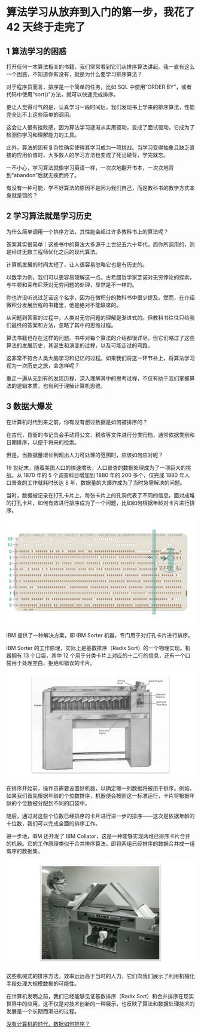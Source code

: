 # 算法学习从放弃到入门的第一步，我花了 42 天终于走完了

## 1 算法学习的困惑

打开任何一本算法相关的书籍，我们常常看到它们从排序算法讲起。我一直有这么一个困惑，不知道你有没有，就是为什么要学习排序算法？

对于程序员而言，排序是一个简单的任务，比如 SQL 中使用“ORDER BY”，或者代码中使用“sort()”方法，就可以快速完成排序。

更让人觉得可气的是，认真学习一段时间后，我们发现书上学来的排序算法，性能完全比不上这些简单的调用。

这会让人很有挫败感，因为算法学习逐渐从实用驱动，变成了面试驱动，它成为了检测你学习和理解能力的工具。

此外，算法的固有复杂性确实使得其学习成为一项挑战。当学习变得抽象且缺乏直接的应用价值时，大多数人的学习方法也变成了死记硬背，学完就忘。

一不小心，学习算法就像学习英语一样，一次次地翻开书本，一次次地背到“abandon”后就无疾而终了。

有没有一种可能，学不好算法的原因不是因为我们自己，而是教科书的教学方式本身就是错的？

## 2 学习算法就是学习历史

为什么简单调用一个排序方法，其性能会超过许多教科书上的算法呢？

答案其实很简单：这些书中的算法大多源于上世纪五六十年代，而你所调用的，则是经过无数工程师优化之后的现代算法。

计算机发展的时间太短了，让人很容易忽略它也是有历史的。

以数学为例，我们可以更容易理解这一点。古希腊哲学家芝诺对无穷悖论的探索，与牛顿和莱布尼茨对无穷问题的处理，显然是不一样的。

你也许没听说过芝诺这个名字，因为在微积分的教科书中很少提及。然而，在介绍微积分发展历程的书籍里，他是绝对不能缺席的。

从问题到答案的过程中，人类对无穷问题的理解是渐进式的。但教科书往往只给我们最终的答案和方法，忽略了其中的思维过程。

算法书籍也存在这样的问题。书中对每个算法的介绍都很详尽，但它们略过了这些算法的发展历史，其诞生和演变的过程，以及可能走过的弯路。

这非常不符合人类大脑学习和记忆的过程。如果我们将这一环节补上，将算法学习视为一次历史之旅，会怎样呢？

重走一遍从无到有的发现历程，深入理解其中的思考过程，不仅有助于我们掌握算法的逻辑本质，也有利于理解计算机思维。

## 3 数据大爆发

在计算机时代到来之前，你有没有想过数据是如何被排序的？

在古代，县衙的书记员会手动将公文、税收等文件进行分类归档，通常依据类别和日期排序，以便于将来的检索。

但是，当数据量增长到超出人力可处理的范围时，应该如何应对呢？

19 世纪末，随着美国人口的快速增长，人口普查的数据处理成为了一项巨大的挑战。从 1870 年的 5 个调查科目增加到 1880 年的 200 多个，仅完成 1880 年人口普查的工作就耗时长达 8 年，数据量的大爆炸成为了当时急需解决的问题。

当时，数据被记录在打孔卡片上，每张卡片上的孔洞代表了不同的信息。面对成堆的打孔卡片，如何有效进行排序成为了一个问题，比如如何根据年龄对卡片进行排序。

![数字 `1` 的打孔方式](/doc/illustrations/ibmcardsort/IBM03_1.PNG)

IBM 提供了一种解决方案，即 IBM Sorter 机器，专门用于对打孔卡片进行排序。

IBM Sorter 的工作原理，实际上是基数排序（Radix Sort）的一个物理实现。机器拥有 13 个口袋，其中 12 个用于分类卡片上对应的十二行的信息，还有一个口袋用于处理空白、拒绝和错误的卡片。

![IBM Type 82 Sorter](/doc/illustrations/ibmcardsort/IBM05.PNG)

在排序开始前，操作员需要设置好机器，以确定哪一列数据将被用于排序。例如，如果我们首先根据年龄的个位数排序，机器便会按照这一标准运行，卡片将根据年龄的个位数被分配到不同的口袋中。

随后，通过对这些个位数已经排序的卡片进行进一步的排序——这次是依据年龄的十位数，我们可以完成全面的排序工作。

进一步地，IBM 还开发了 IBM Collator，这是一种能够实现两堆已排序卡片合并的机器。它的工作原理类似于合并排序算法，即将两组已经排序的数据合并成一组有序的数据集。

![IBM 088 Collator](/doc/illustrations/ibmcardsort/IBM06.PNG)

这些机械式的排序方法，效率远远高于当时的人力，它们向我们展示了利用机械化手段处理大规模数据的可能性。

在计算机发明之前，我们已经能够见证基数排序（Radix Sort）和合并排序在现实世界中的应用，这不仅是对技术创新的一种展示，也反映了算法和数据处理技术的发展是一个长期而渐进的过程。

[没有计算机的时代，数据如何排序？](IBMpunchcardsort.md)
